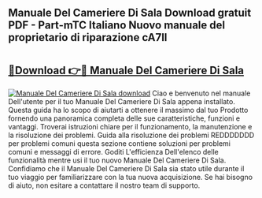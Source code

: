 ## Manuale Del Cameriere Di Sala Download gratuit PDF - Part-mTC Italiano Nuovo manuale del proprietario di riparazione cA7Il

# <h2><a href="http://dffctq4.blite.top/?on=Manuale+Del+Cameriere+Di+Sala">🔗Download 👉🔴 Manuale Del Cameriere Di Sala</a></h2>

[![Manuale Del Cameriere Di Sala download](https://i.imgur.com/lujVjoI.png)](http://dffctq4.blite.top/?on=Manuale+Del+Cameriere+Di+Sala)
Ciao e benvenuto nel manuale Dell'utente per il tuo Manuale Del Cameriere Di Sala appena installato. Questa guida ha lo scopo di aiutarti a ottenere il massimo dal tuo Prodotto fornendo una panoramica completa delle sue caratteristiche, funzioni e vantaggi. Troverai istruzioni chiare per il funzionamento, la manutenzione e la risoluzione dei problemi. Guida alla risoluzione dei problemi REDDDDDDD per problemi comuni questa sezione contiene soluzioni per problemi comuni e messaggi di errore. Goditi L'efficienza Dell'elenco delle funzionalità mentre usi il tuo nuovo Manuale Del Cameriere Di Sala. Confidiamo che il Manuale Del Cameriere Di Sala sia stato utile durante il tuo viaggio per familiarizzare con la tua nuova acquisizione. Se hai bisogno di aiuto, non esitare a contattare il nostro team di supporto.
